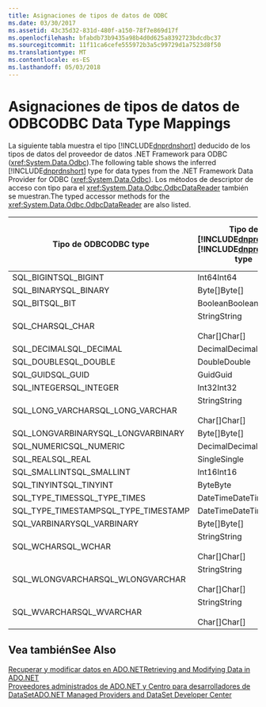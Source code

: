 ```yaml
---
title: Asignaciones de tipos de datos de ODBC
ms.date: 03/30/2017
ms.assetid: 43c35d32-831d-480f-a150-78f7e869d17f
ms.openlocfilehash: bfabdb73b9435a98b4d0d625a8392723bdcdbc37
ms.sourcegitcommit: 11f11ca6cefe555972b3a5c99729d1a7523d8f50
ms.translationtype: MT
ms.contentlocale: es-ES
ms.lasthandoff: 05/03/2018
---
```

# <a name="odbc-data-type-mappings"></a><span data-ttu-id="0cb9b-102">Asignaciones de tipos de datos de ODBC</span><span class="sxs-lookup"><span data-stu-id="0cb9b-102">ODBC Data Type Mappings</span></span>
<span data-ttu-id="0cb9b-103">La siguiente tabla muestra el tipo [!INCLUDE[dnprdnshort](../../../../includes/dnprdnshort-md.md)] deducido de los tipos de datos del proveedor de datos .NET Framework para ODBC (<xref:System.Data.Odbc>).</span><span class="sxs-lookup"><span data-stu-id="0cb9b-103">The following table shows the inferred [!INCLUDE[dnprdnshort](../../../../includes/dnprdnshort-md.md)] type for data types from the .NET Framework Data Provider for ODBC (<xref:System.Data.Odbc>).</span></span> <span data-ttu-id="0cb9b-104">Los métodos de descriptor de acceso con tipo para el <xref:System.Data.Odbc.OdbcDataReader> también se muestran.</span><span class="sxs-lookup"><span data-stu-id="0cb9b-104">The typed accessor methods for the <xref:System.Data.Odbc.OdbcDataReader> are also listed.</span></span>  
  
|<span data-ttu-id="0cb9b-105">Tipo de ODBC</span><span class="sxs-lookup"><span data-stu-id="0cb9b-105">ODBC type</span></span>|<span data-ttu-id="0cb9b-106">Tipo de [!INCLUDE[dnprdnshort](../../../../includes/dnprdnshort-md.md)]</span><span class="sxs-lookup"><span data-stu-id="0cb9b-106">[!INCLUDE[dnprdnshort](../../../../includes/dnprdnshort-md.md)] type</span></span>|<span data-ttu-id="0cb9b-107">Descriptor de acceso con tipo de [!INCLUDE[dnprdnshort](../../../../includes/dnprdnshort-md.md)]</span><span class="sxs-lookup"><span data-stu-id="0cb9b-107">[!INCLUDE[dnprdnshort](../../../../includes/dnprdnshort-md.md)] typed accessor</span></span>|  
|---------------|----------------------------------------------------------------------|--------------------------------------------------------------------------------|  
|<span data-ttu-id="0cb9b-108">SQL_BIGINT</span><span class="sxs-lookup"><span data-stu-id="0cb9b-108">SQL_BIGINT</span></span>|<span data-ttu-id="0cb9b-109">Int64</span><span class="sxs-lookup"><span data-stu-id="0cb9b-109">Int64</span></span>|<span data-ttu-id="0cb9b-110">GetInt64()</span><span class="sxs-lookup"><span data-stu-id="0cb9b-110">GetInt64()</span></span>|  
|<span data-ttu-id="0cb9b-111">SQL_BINARY</span><span class="sxs-lookup"><span data-stu-id="0cb9b-111">SQL_BINARY</span></span>|<span data-ttu-id="0cb9b-112">Byte[]</span><span class="sxs-lookup"><span data-stu-id="0cb9b-112">Byte[]</span></span>|<span data-ttu-id="0cb9b-113">GetBytes()</span><span class="sxs-lookup"><span data-stu-id="0cb9b-113">GetBytes()</span></span>|  
|<span data-ttu-id="0cb9b-114">SQL_BIT</span><span class="sxs-lookup"><span data-stu-id="0cb9b-114">SQL_BIT</span></span>|<span data-ttu-id="0cb9b-115">Boolean</span><span class="sxs-lookup"><span data-stu-id="0cb9b-115">Boolean</span></span>|<span data-ttu-id="0cb9b-116">GetBoolean()</span><span class="sxs-lookup"><span data-stu-id="0cb9b-116">GetBoolean()</span></span>|  
|<span data-ttu-id="0cb9b-117">SQL_CHAR</span><span class="sxs-lookup"><span data-stu-id="0cb9b-117">SQL_CHAR</span></span>|<span data-ttu-id="0cb9b-118">String</span><span class="sxs-lookup"><span data-stu-id="0cb9b-118">String</span></span><br /><br /> <span data-ttu-id="0cb9b-119">Char[]</span><span class="sxs-lookup"><span data-stu-id="0cb9b-119">Char[]</span></span>|<span data-ttu-id="0cb9b-120">GetString()</span><span class="sxs-lookup"><span data-stu-id="0cb9b-120">GetString()</span></span><br /><br /> <span data-ttu-id="0cb9b-121">GetChars()</span><span class="sxs-lookup"><span data-stu-id="0cb9b-121">GetChars()</span></span>|  
|<span data-ttu-id="0cb9b-122">SQL_DECIMAL</span><span class="sxs-lookup"><span data-stu-id="0cb9b-122">SQL_DECIMAL</span></span>|<span data-ttu-id="0cb9b-123">Decimal</span><span class="sxs-lookup"><span data-stu-id="0cb9b-123">Decimal</span></span>|<span data-ttu-id="0cb9b-124">GetDecimal()</span><span class="sxs-lookup"><span data-stu-id="0cb9b-124">GetDecimal()</span></span>|  
|<span data-ttu-id="0cb9b-125">SQL_DOUBLE</span><span class="sxs-lookup"><span data-stu-id="0cb9b-125">SQL_DOUBLE</span></span>|<span data-ttu-id="0cb9b-126">Double</span><span class="sxs-lookup"><span data-stu-id="0cb9b-126">Double</span></span>|<span data-ttu-id="0cb9b-127">GetDouble()</span><span class="sxs-lookup"><span data-stu-id="0cb9b-127">GetDouble()</span></span>|  
|<span data-ttu-id="0cb9b-128">SQL_GUID</span><span class="sxs-lookup"><span data-stu-id="0cb9b-128">SQL_GUID</span></span>|<span data-ttu-id="0cb9b-129">Guid</span><span class="sxs-lookup"><span data-stu-id="0cb9b-129">Guid</span></span>|<span data-ttu-id="0cb9b-130">GetGuid()</span><span class="sxs-lookup"><span data-stu-id="0cb9b-130">GetGuid()</span></span>|  
|<span data-ttu-id="0cb9b-131">SQL_INTEGER</span><span class="sxs-lookup"><span data-stu-id="0cb9b-131">SQL_INTEGER</span></span>|<span data-ttu-id="0cb9b-132">Int32</span><span class="sxs-lookup"><span data-stu-id="0cb9b-132">Int32</span></span>|<span data-ttu-id="0cb9b-133">GetInt32()</span><span class="sxs-lookup"><span data-stu-id="0cb9b-133">GetInt32()</span></span>|  
|<span data-ttu-id="0cb9b-134">SQL_LONG_VARCHAR</span><span class="sxs-lookup"><span data-stu-id="0cb9b-134">SQL_LONG_VARCHAR</span></span>|<span data-ttu-id="0cb9b-135">String</span><span class="sxs-lookup"><span data-stu-id="0cb9b-135">String</span></span><br /><br /> <span data-ttu-id="0cb9b-136">Char[]</span><span class="sxs-lookup"><span data-stu-id="0cb9b-136">Char[]</span></span>|<span data-ttu-id="0cb9b-137">GetString()</span><span class="sxs-lookup"><span data-stu-id="0cb9b-137">GetString()</span></span><br /><br /> <span data-ttu-id="0cb9b-138">GetChars()</span><span class="sxs-lookup"><span data-stu-id="0cb9b-138">GetChars()</span></span>|  
|<span data-ttu-id="0cb9b-139">SQL_LONGVARBINARY</span><span class="sxs-lookup"><span data-stu-id="0cb9b-139">SQL_LONGVARBINARY</span></span>|<span data-ttu-id="0cb9b-140">Byte[]</span><span class="sxs-lookup"><span data-stu-id="0cb9b-140">Byte[]</span></span>|<span data-ttu-id="0cb9b-141">GetBytes()</span><span class="sxs-lookup"><span data-stu-id="0cb9b-141">GetBytes()</span></span>|  
|<span data-ttu-id="0cb9b-142">SQL_NUMERIC</span><span class="sxs-lookup"><span data-stu-id="0cb9b-142">SQL_NUMERIC</span></span>|<span data-ttu-id="0cb9b-143">Decimal</span><span class="sxs-lookup"><span data-stu-id="0cb9b-143">Decimal</span></span>|<span data-ttu-id="0cb9b-144">GetDecimal()</span><span class="sxs-lookup"><span data-stu-id="0cb9b-144">GetDecimal()</span></span>|  
|<span data-ttu-id="0cb9b-145">SQL_REAL</span><span class="sxs-lookup"><span data-stu-id="0cb9b-145">SQL_REAL</span></span>|<span data-ttu-id="0cb9b-146">Single</span><span class="sxs-lookup"><span data-stu-id="0cb9b-146">Single</span></span>|<span data-ttu-id="0cb9b-147">GetFloat()</span><span class="sxs-lookup"><span data-stu-id="0cb9b-147">GetFloat()</span></span>|  
|<span data-ttu-id="0cb9b-148">SQL_SMALLINT</span><span class="sxs-lookup"><span data-stu-id="0cb9b-148">SQL_SMALLINT</span></span>|<span data-ttu-id="0cb9b-149">Int16</span><span class="sxs-lookup"><span data-stu-id="0cb9b-149">Int16</span></span>|<span data-ttu-id="0cb9b-150">GetInt16()</span><span class="sxs-lookup"><span data-stu-id="0cb9b-150">GetInt16()</span></span>|  
|<span data-ttu-id="0cb9b-151">SQL_TINYINT</span><span class="sxs-lookup"><span data-stu-id="0cb9b-151">SQL_TINYINT</span></span>|<span data-ttu-id="0cb9b-152">Byte</span><span class="sxs-lookup"><span data-stu-id="0cb9b-152">Byte</span></span>|<span data-ttu-id="0cb9b-153">GetByte()</span><span class="sxs-lookup"><span data-stu-id="0cb9b-153">GetByte()</span></span>|  
|<span data-ttu-id="0cb9b-154">SQL_TYPE_TIMES</span><span class="sxs-lookup"><span data-stu-id="0cb9b-154">SQL_TYPE_TIMES</span></span>|<span data-ttu-id="0cb9b-155">DateTime</span><span class="sxs-lookup"><span data-stu-id="0cb9b-155">DateTime</span></span>|<span data-ttu-id="0cb9b-156">GetDateTime()</span><span class="sxs-lookup"><span data-stu-id="0cb9b-156">GetDateTime()</span></span>|  
|<span data-ttu-id="0cb9b-157">SQL_TYPE_TIMESTAMP</span><span class="sxs-lookup"><span data-stu-id="0cb9b-157">SQL_TYPE_TIMESTAMP</span></span>|<span data-ttu-id="0cb9b-158">DateTime</span><span class="sxs-lookup"><span data-stu-id="0cb9b-158">DateTime</span></span>|<span data-ttu-id="0cb9b-159">GetDateTime()</span><span class="sxs-lookup"><span data-stu-id="0cb9b-159">GetDateTime()</span></span>|  
|<span data-ttu-id="0cb9b-160">SQL_VARBINARY</span><span class="sxs-lookup"><span data-stu-id="0cb9b-160">SQL_VARBINARY</span></span>|<span data-ttu-id="0cb9b-161">Byte[]</span><span class="sxs-lookup"><span data-stu-id="0cb9b-161">Byte[]</span></span>|<span data-ttu-id="0cb9b-162">GetBytes()</span><span class="sxs-lookup"><span data-stu-id="0cb9b-162">GetBytes()</span></span>|  
|<span data-ttu-id="0cb9b-163">SQL_WCHAR</span><span class="sxs-lookup"><span data-stu-id="0cb9b-163">SQL_WCHAR</span></span>|<span data-ttu-id="0cb9b-164">String</span><span class="sxs-lookup"><span data-stu-id="0cb9b-164">String</span></span><br /><br /> <span data-ttu-id="0cb9b-165">Char[]</span><span class="sxs-lookup"><span data-stu-id="0cb9b-165">Char[]</span></span>|<span data-ttu-id="0cb9b-166">GetString()</span><span class="sxs-lookup"><span data-stu-id="0cb9b-166">GetString()</span></span><br /><br /> <span data-ttu-id="0cb9b-167">GetChars()</span><span class="sxs-lookup"><span data-stu-id="0cb9b-167">GetChars()</span></span>|  
|<span data-ttu-id="0cb9b-168">SQL_WLONGVARCHAR</span><span class="sxs-lookup"><span data-stu-id="0cb9b-168">SQL_WLONGVARCHAR</span></span>|<span data-ttu-id="0cb9b-169">String</span><span class="sxs-lookup"><span data-stu-id="0cb9b-169">String</span></span><br /><br /> <span data-ttu-id="0cb9b-170">Char[]</span><span class="sxs-lookup"><span data-stu-id="0cb9b-170">Char[]</span></span>|<span data-ttu-id="0cb9b-171">GetString()</span><span class="sxs-lookup"><span data-stu-id="0cb9b-171">GetString()</span></span><br /><br /> <span data-ttu-id="0cb9b-172">GetChars()</span><span class="sxs-lookup"><span data-stu-id="0cb9b-172">GetChars()</span></span>|  
|<span data-ttu-id="0cb9b-173">SQL_WVARCHAR</span><span class="sxs-lookup"><span data-stu-id="0cb9b-173">SQL_WVARCHAR</span></span>|<span data-ttu-id="0cb9b-174">String</span><span class="sxs-lookup"><span data-stu-id="0cb9b-174">String</span></span><br /><br /> <span data-ttu-id="0cb9b-175">Char[]</span><span class="sxs-lookup"><span data-stu-id="0cb9b-175">Char[]</span></span>|<span data-ttu-id="0cb9b-176">GetString()</span><span class="sxs-lookup"><span data-stu-id="0cb9b-176">GetString()</span></span><br /><br /> <span data-ttu-id="0cb9b-177">GetChars()</span><span class="sxs-lookup"><span data-stu-id="0cb9b-177">GetChars()</span></span>|  
  
## <a name="see-also"></a><span data-ttu-id="0cb9b-178">Vea también</span><span class="sxs-lookup"><span data-stu-id="0cb9b-178">See Also</span></span>  
 [<span data-ttu-id="0cb9b-179">Recuperar y modificar datos en ADO.NET</span><span class="sxs-lookup"><span data-stu-id="0cb9b-179">Retrieving and Modifying Data in ADO.NET</span></span>](../../../../docs/framework/data/adonet/retrieving-and-modifying-data.md)  
 [<span data-ttu-id="0cb9b-180">Proveedores administrados de ADO.NET y Centro para desarrolladores de DataSet</span><span class="sxs-lookup"><span data-stu-id="0cb9b-180">ADO.NET Managed Providers and DataSet Developer Center</span></span>](http://go.microsoft.com/fwlink/?LinkId=217917)
